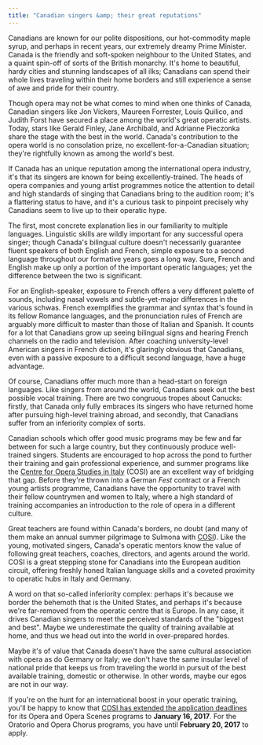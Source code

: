 ```yaml
---
title: "Canadian singers &amp; their great reputations"
---
```


Canadians are known for our polite dispositions, our hot-commodity maple syrup, and perhaps in recent years, our extremely dreamy Prime Minister. Canada is the friendly and soft-spoken neighbour to the United States, and a quaint spin-off of sorts of the British monarchy. It's home to beautiful, hardy cities and stunning landscapes of all ilks; Canadians can spend their whole lives traveling within their home borders and still experience a sense of awe and pride for their country.

Though opera may not be what comes to mind when one thinks of Canada, Canadian singers like Jon Vickers, Maureen Forrester, Louis Quilico, and Judith Forst have secured a place among the world's great operatic artists. Today, stars like Gerald Finley, Jane Archibald, and Adrianne Pieczonka share the stage with the best in the world. Canada's contribution to the opera world is no consolation prize, no excellent-for-a-Canadian situation; they're rightfully known as among the world's best.

If Canada has an unique reputation among the international opera industry, it's that its singers are known for being excellently-trained. The heads of opera companies and young artist programmes notice the attention to detail and high standards of singing that Canadians bring to the audition room; it's a flattering status to have, and it's a curious task to pinpoint precisely why Canadians seem to live up to their operatic hype.

The first, most concrete explanation lies in our familiarity to multiple languages. Linguistic skills are wildly important for any successful opera singer; though Canada's bilingual culture doesn't necessarily guarantee fluent speakers of both English and French, simple exposure to a second language throughout our formative years goes a long way. Sure, French and English make up only a portion of the important operatic languages; yet the difference between the two is significant. 

For an English-speaker, exposure to French offers a very different palette of sounds, including nasal vowels and subtle-yet-major differences in the various schwas. French exemplifies the grammar and syntax that's found in its fellow Romance languages, and the pronunciation rules of French are arguably more difficult to master than those of Italian and Spanish. It counts for a lot that Canadians grow up seeing bilingual signs and hearing French channels on the radio and television. After coaching university-level American singers in French diction, it's glaringly obvious that Canadians, even with a passive exposure to a difficult second language, have a huge advantage.

Of course, Canadians offer much more than a head-start on foreign languages. Like singers from around the world, Canadians seek out the best possible vocal training. There are two congruous tropes about Canucks: firstly, that Canada only fully embraces its singers who have returned home after pursuing high-level training abroad, and secondly, that Canadians suffer from an inferiority complex of sorts.

Canadian schools which offer good music programs may be few and far between for such a large country, but they continuously produce well-trained singers. Students are encouraged to hop across the pond to further their training and gain professional experience, and summer programs like the [Centre for Opera Studies in Italy](http://www.co-si.com/) (COSI) are an excellent way of bridging that gap. Before they're thrown into a German *Fest* contract or a French young artists programme, Canadians have the opportunity to travel with their fellow countrymen and women to Italy, where a high standard of training accompanies an introduction to the role of opera in a different culture.

Great teachers are found within Canada's borders, no doubt (and many of them make an annual summer pilgrimage to Sulmona with [COSI](http://www.co-si.com/)). Like the young, motivated singers, Canada's operatic mentors know the value of following great teachers, coaches, directors, and agents around the world. COSI is a great stepping stone for Canadians into the European audition circuit, offering freshly honed Italian language skills and a coveted proximity to operatic hubs in Italy and Germany. 

A word on that so-called inferiority complex: perhaps it's because we border the behemoth that is the United States, and perhaps it's because we're far-removed from the operatic centre that is Europe. In any case, it drives Canadian singers to meet the perceived standards of the "biggest and best". Maybe we underestimate the quality of training available at home, and thus we head out into the world in over-prepared hordes. 

Maybe it's of value that Canada doesn't have the same cultural association with opera as do Germany or Italy; we don't have the same insular level of national pride that keeps us from traveling the world in pursuit of the best available training, domestic or otherwise. In other words, maybe our egos are not in our way.

If you're on the hunt for an international boost in your operatic training, you'll be happy to know that [COSI has extended the application deadlines](https://www.yaptracker.com/applications/cosi-2017) for its Opera and Opera Scenes programs to **January 16, 2017**. For the Oratorio and Opera Chorus programs, you have until **February 20, 2017** to apply.
